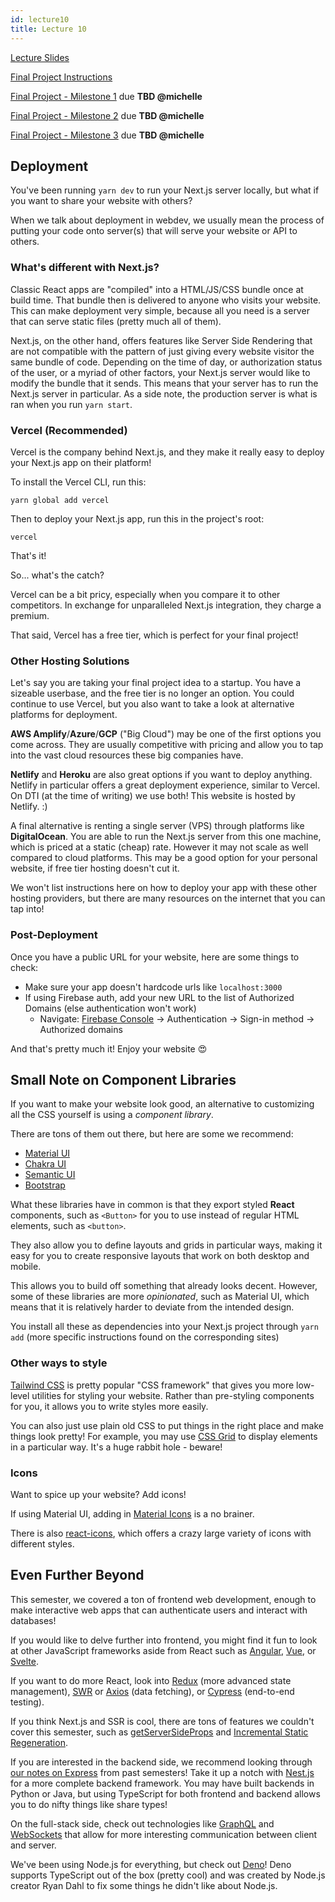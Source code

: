 ```yaml
---
id: lecture10
title: Lecture 10
---
```


[Lecture Slides](https://docs.google.com/presentation/d/1EDHmUYJF6SXpfITII3ipkxsX4wvxnnJwhDN2GrvRs-A/edit?usp=sharing)

[Final Project Instructions](finalproject)

[Final Project - Milestone 1](finalproject#milestone-1) due **TBD @michelle**

[Final Project - Milestone 2](finalproject#milestone-2) due **TBD @michelle**

[Final Project - Milestone 3](finalproject#milestone-3) due **TBD @michelle**

## Deployment

You've been running `yarn dev` to run your Next.js server locally, but what if
you want to share your website with others?

When we talk about deployment in webdev, we usually mean the process of putting
your code onto server(s) that will serve your website or API to others.

### What's different with Next.js?

Classic React apps are "compiled" into a HTML/JS/CSS bundle once at build time.
That bundle then is delivered to anyone who visits your website. This can make
deployment very simple, because all you need is a server that can serve static
files (pretty much all of them).

Next.js, on the other hand, offers features like Server Side Rendering that are
not compatible with the pattern of just giving every website visitor the same
bundle of code. Depending on the time of day, or authorization status of the
user, or a myriad of other factors, your Next.js server would like to modify the
bundle that it sends. This means that your server has to run the Next.js server
in particular. As a side note, the production server is what is ran when you run
`yarn start`.

### Vercel (Recommended)

Vercel is the company behind Next.js, and they make it really easy to deploy
your Next.js app on their platform!

To install the Vercel CLI, run this:

```
yarn global add vercel
```

Then to deploy your Next.js app, run this in the project's root:

```
vercel
```

That's it!

So... what's the catch?

Vercel can be a bit pricy, especially when you compare it to other competitors.
In exchange for unparalleled Next.js integration, they charge a premium.

That said, Vercel has a free tier, which is perfect for your final project!

### Other Hosting Solutions

Let's say you are taking your final project idea to a startup. You have a
sizeable userbase, and the free tier is no longer an option. You could continue
to use Vercel, but you also want to take a look at alternative platforms for
deployment.

**AWS Amplify**/**Azure**/**GCP** ("Big Cloud") may be one of the first options you come
across. They are usually competitive with pricing and allow you to tap into the
vast cloud resources these big companies have.

**Netlify** and **Heroku** are also great options if you want to deploy anything.
Netlify in particular offers a great deployment experience, similar to Vercel.
On DTI (at the time of writing) we use both! This website is hosted by Netlify.
:)

A final alternative is renting a single server (VPS) through platforms like
**DigitalOcean**. You are able to run the Next.js server from this one machine,
which is priced at a static (cheap) rate. However it may not scale as well
compared to cloud platforms. This may be a good option for your personal
website, if free tier hosting doesn't cut it.

We won't list instructions here on how to deploy your app with these other
hosting providers, but there are many resources on the internet that you can tap
into!

### Post-Deployment

Once you have a public URL for your website, here are some things to check:

- Make sure your app doesn't hardcode urls like `localhost:3000`
- If using Firebase auth, add your new URL to the list of Authorized Domains
  (else authentication won't work)
  - Navigate: [Firebase Console](https://console.firebase.google.com/) -> Authentication -> Sign-in method -> Authorized domains

And that's pretty much it! Enjoy your website 😍

## Small Note on Component Libraries

If you want to make your website look good, an alternative to customizing all
the CSS yourself is using a _component library_.

There are tons of them out there, but here are some we recommend:

- [Material UI](https://mui.com/)
- [Chakra UI](https://chakra-ui.com/)
- [Semantic UI](https://react.semantic-ui.com/)
- [Bootstrap](https://react-bootstrap.github.io/)

What these libraries have in common is that they export styled **React**
components, such as `<Button>` for you to use instead of regular HTML elements,
such as `<button>`.

They also allow you to define layouts and grids in particular ways, making it
easy for you to create responsive layouts that work on both desktop and mobile.

This allows you to build off something that already looks decent. However, some
of these libraries are more _opinionated_, such as Material UI, which means that
it is relatively harder to deviate from the intended design.

You install all these as dependencies into your Next.js project through `yarn add` (more specific instructions found on the corresponding sites)

### Other ways to style

[Tailwind CSS](https://tailwindcss.com/) is pretty popular "CSS framework" that
gives you more low-level utilities for styling your website. Rather than
pre-styling components for you, it allows you to write styles more easily.

You can also just use plain old CSS to put things in the right place and make
things look pretty! For example, you may use [CSS
Grid](https://css-tricks.com/snippets/css/complete-guide-grid/) to display
elements in a particular way. It's a huge rabbit hole - beware!

### Icons

Want to spice up your website? Add icons!

If using Material UI, adding in [Material Icons](https://mui.com/material-ui/material-icons/) is a no brainer.

There is also [react-icons](https://react-icons.github.io/react-icons/), which
offers a crazy large variety of icons with different styles.

## Even Further Beyond

This semester, we covered a ton of frontend web development, enough to make
interactive web apps that can authenticate users and interact with databases!

If you would like to delve further into frontend, you might find it fun to look
at other JavaScript frameworks aside from React such as
[Angular](https://angular.io/), [Vue](https://vuejs.org/), or
[Svelte](https://svelte.dev/).

If you want to do more React, look into [Redux](https://redux-toolkit.js.org/)
(more advanced state management), [SWR](https://swr.vercel.app/) or [Axios](https://axios-http.com/docs/api_intro) (data
fetching), or [Cypress](https://www.cypress.io/) (end-to-end testing).

If you think Next.js and SSR is cool, there are tons of features we couldn't
cover this semester, such as
[getServerSideProps](https://nextjs.org/docs/basic-features/data-fetching/get-server-side-props)
and [Incremental Static
Regeneration](https://nextjs.org/docs/basic-features/data-fetching/incremental-static-regeneration).

If you are interested in the backend side, we recommend looking through [our
notes on Express](/docs/2021fa/lecture2#express) from past semesters! Take it up
a notch with [Nest.js](https://nestjs.com/) for a more complete backend
framework. You may have built backends in Python or Java, but using TypeScript
for both frontend and backend allows you to do nifty things like share types!

On the full-stack side, check out technologies like
[GraphQL](https://graphql.org/) and
[WebSockets](https://developer.mozilla.org/en-US/docs/Web/API/WebSockets_API)
that allow for more interesting communication between client and server.

We've been using Node.js for everything, but check out
[Deno](https://deno.land/)! Deno supports TypeScript out of the box (pretty
cool) and was created by Node.js creator Ryan Dahl to fix some things he didn't
like about Node.js.
